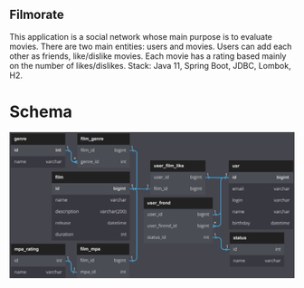 ## Filmorate
This application is a social network whose main purpose is to evaluate movies. There are two main entities: users and movies. Users can add each other as friends, like/dislike movies. Each movie has a rating based mainly on the number of likes/dislikes.
Stack: Java 11, Spring Boot, JDBC, Lombok, H2.
# Schema
![Image alt](/filmorate_ER.png)

